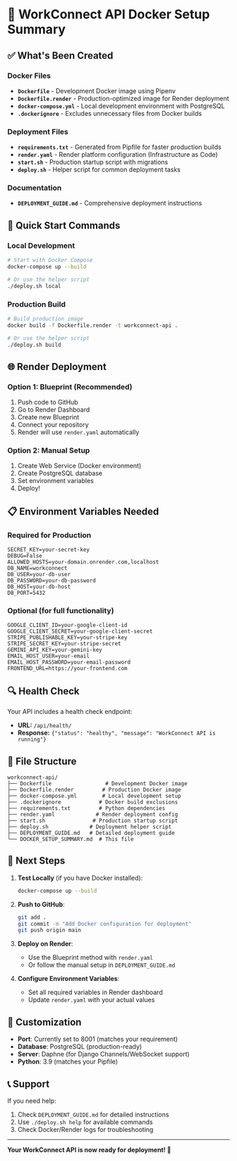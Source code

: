 # 🐳 WorkConnect API Docker Setup Summary

## ✅ What's Been Created

### Docker Files
- **`Dockerfile`** - Development Docker image using Pipenv
- **`Dockerfile.render`** - Production-optimized image for Render deployment
- **`docker-compose.yml`** - Local development environment with PostgreSQL
- **`.dockerignore`** - Excludes unnecessary files from Docker builds

### Deployment Files
- **`requirements.txt`** - Generated from Pipfile for faster production builds
- **`render.yaml`** - Render platform configuration (Infrastructure as Code)
- **`start.sh`** - Production startup script with migrations
- **`deploy.sh`** - Helper script for common deployment tasks

### Documentation
- **`DEPLOYMENT_GUIDE.md`** - Comprehensive deployment instructions

## 🚀 Quick Start Commands

### Local Development
```bash
# Start with Docker Compose
docker-compose up --build

# Or use the helper script
./deploy.sh local
```

### Production Build
```bash
# Build production image
docker build -f Dockerfile.render -t workconnect-api .

# Or use the helper script
./deploy.sh build
```

## 🌐 Render Deployment

### Option 1: Blueprint (Recommended)
1. Push code to GitHub
2. Go to Render Dashboard
3. Create new Blueprint
4. Connect your repository
5. Render will use `render.yaml` automatically

### Option 2: Manual Setup
1. Create Web Service (Docker environment)
2. Create PostgreSQL database
3. Set environment variables
4. Deploy!

## 📋 Environment Variables Needed

### Required for Production
```
SECRET_KEY=your-secret-key
DEBUG=False
ALLOWED_HOSTS=your-domain.onrender.com,localhost
DB_NAME=workconnect
DB_USER=your-db-user
DB_PASSWORD=your-db-password
DB_HOST=your-db-host
DB_PORT=5432
```

### Optional (for full functionality)
```
GOOGLE_CLIENT_ID=your-google-client-id
GOOGLE_CLIENT_SECRET=your-google-client-secret
STRIPE_PUBLISHABLE_KEY=your-stripe-key
STRIPE_SECRET_KEY=your-stripe-secret
GEMINI_API_KEY=your-gemini-key
EMAIL_HOST_USER=your-email
EMAIL_HOST_PASSWORD=your-email-password
FRONTEND_URL=https://your-frontend.com
```

## 🔍 Health Check

Your API includes a health check endpoint:
- **URL:** `/api/health/`
- **Response:** `{"status": "healthy", "message": "WorkConnect API is running"}`

## 📁 File Structure

```
workconnect-api/
├── Dockerfile                 # Development Docker image
├── Dockerfile.render         # Production Docker image
├── docker-compose.yml        # Local development setup
├── .dockerignore            # Docker build exclusions
├── requirements.txt         # Python dependencies
├── render.yaml             # Render deployment config
├── start.sh               # Production startup script
├── deploy.sh             # Deployment helper script
├── DEPLOYMENT_GUIDE.md   # Detailed deployment guide
└── DOCKER_SETUP_SUMMARY.md  # This file
```

## 🎯 Next Steps

1. **Test Locally** (if you have Docker installed):
   ```bash
   docker-compose up --build
   ```

2. **Push to GitHub**:
   ```bash
   git add .
   git commit -m "Add Docker configuration for deployment"
   git push origin main
   ```

3. **Deploy on Render**:
   - Use the Blueprint method with `render.yaml`
   - Or follow the manual setup in `DEPLOYMENT_GUIDE.md`

4. **Configure Environment Variables**:
   - Set all required variables in Render dashboard
   - Update `render.yaml` with your actual values

## 🔧 Customization

- **Port**: Currently set to 8001 (matches your requirement)
- **Database**: PostgreSQL (production-ready)
- **Server**: Daphne (for Django Channels/WebSocket support)
- **Python**: 3.9 (matches your Pipfile)

## 📞 Support

If you need help:
1. Check `DEPLOYMENT_GUIDE.md` for detailed instructions
2. Use `./deploy.sh help` for available commands
3. Check Docker/Render logs for troubleshooting

---

**Your WorkConnect API is now ready for deployment! 🎉** 